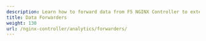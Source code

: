 ```yaml
---
description: Learn how to forward data from F5 NGINX Controller to external services.
title: Data Forwarders
weight: 130
url: /nginx-controller/analytics/forwarders/
---
```


